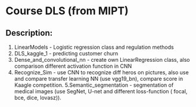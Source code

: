 # Course DLS (from MIPT)

## Description:

1. LinearModels - Logistic regression class and regulation methods
2. DLS_kaggle_1 - predicting customer churn
3. Dense_and_convolutional_nn - create own LinearRegression class, also 
				comparison different activation function in CNN
4. Recognize_Sim - use CNN to recognize diff heros on pictures, also use and compare transfer learning NN
		   (use vgg19_bn), compare score in Kaagle competition.
5.Semantic_segmentation - segmentation of medical images (use SegNet, U-net and different loss-function (
		    focal, bce, dice, lovasz)).